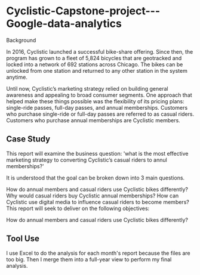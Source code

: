 # Cyclistic-Capstone-project---Google-data-analytics

Background

In 2016, Cyclistic launched a successful bike-share offering. Since then, the program has grown to a fleet of 5,824 bicycles that
are geotracked and locked into a network of 692 stations across Chicago. The bikes can be unlocked from one station and
returned to any other station in the system anytime.
 
Until now, Cyclistic’s marketing strategy relied on building general awareness and appealing to broad consumer segments.
One approach that helped make these things possible was the flexibility of its pricing plans: single-ride passes, full-day passes,
and annual memberships. Customers who purchase single-ride or full-day passes are referred to as casual riders. Customers
who purchase annual memberships are Cyclistic members.

## Case Study

This report will examine the business question: 'what is the most effective marketing strategy to converting Cyclistic’s casual riders to annul memberships?'

It is understood that the goal can be broken down into 3 main questions.

How do annual members and casual riders use Cyclistic bikes differently?
Why would casual riders buy Cyclistic annual memberships?
How can Cyclistic use digital media to influence casual riders to become members?
This report will seek to deliver on the following objectives:

How do annual members and casual riders use Cyclistic bikes differently?

## Tool Use
I use Excel to do the analysis for each month's report because the files are too big. Then I merge them into a full-year view to perform my final analysis.
